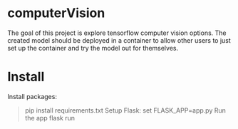 # computerVision
The goal of this project is explore tensorflow computer vision options. 
The created model should be deployed in a container to allow other users to just set up the container and try the model out for themselves.

# Install
Install packages:
> pip install requirements.txt
Setup Flask:
> set FLASK_APP=app.py
Run the app
> flask run

